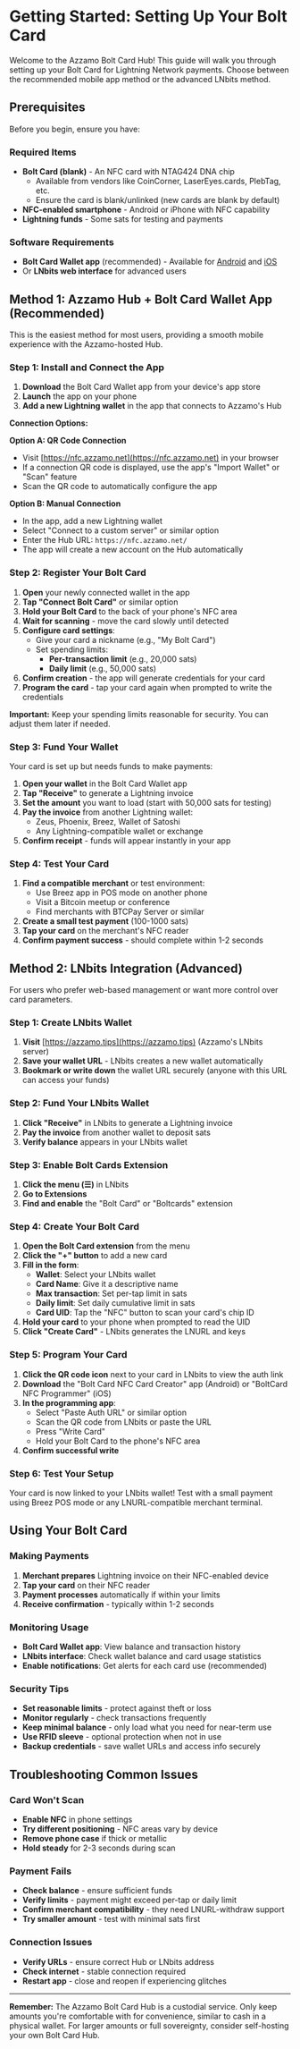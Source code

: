 # Getting Started: Setting Up Your Bolt Card

Welcome to the Azzamo Bolt Card Hub! This guide will walk you through setting up your Bolt Card for Lightning Network payments. Choose between the recommended mobile app method or the advanced LNbits method.

## Prerequisites

Before you begin, ensure you have:

### Required Items
- **Bolt Card (blank)** - An NFC card with NTAG424 DNA chip
  - Available from vendors like CoinCorner, LaserEyes.cards, PlebTag, etc.
  - Ensure the card is blank/unlinked (new cards are blank by default)
- **NFC-enabled smartphone** - Android or iPhone with NFC capability
- **Lightning funds** - Some sats for testing and payments

### Software Requirements
- **Bolt Card Wallet app** (recommended) - Available for [Android](https://play.google.com/store/apps/details?id=com.boltcard.boltcard) and [iOS](https://apps.apple.com/us/app/bolt-card-wallet/id6446301845)
- Or **LNbits web interface** for advanced users

## Method 1: Azzamo Hub + Bolt Card Wallet App (Recommended)

This is the easiest method for most users, providing a smooth mobile experience with the Azzamo-hosted Hub.

### Step 1: Install and Connect the App

1. **Download** the Bolt Card Wallet app from your device's app store
2. **Launch** the app on your phone
3. **Add a new Lightning wallet** in the app that connects to Azzamo's Hub

**Connection Options:**

**Option A: QR Code Connection**
- Visit [https://nfc.azzamo.net](https://nfc.azzamo.net) in your browser
- If a connection QR code is displayed, use the app's "Import Wallet" or "Scan" feature
- Scan the QR code to automatically configure the app

**Option B: Manual Connection**
- In the app, add a new Lightning wallet
- Select "Connect to a custom server" or similar option
- Enter the Hub URL: `https://nfc.azzamo.net/`
- The app will create a new account on the Hub automatically

### Step 2: Register Your Bolt Card

1. **Open** your newly connected wallet in the app
2. **Tap "Connect Bolt Card"** or similar option
3. **Hold your Bolt Card** to the back of your phone's NFC area
4. **Wait for scanning** - move the card slowly until detected
5. **Configure card settings**:
   - Give your card a nickname (e.g., "My Bolt Card")
   - Set spending limits:
     - **Per-transaction limit** (e.g., 20,000 sats)
     - **Daily limit** (e.g., 50,000 sats)
6. **Confirm creation** - the app will generate credentials for your card
7. **Program the card** - tap your card again when prompted to write the credentials

**Important:** Keep your spending limits reasonable for security. You can adjust them later if needed.

### Step 3: Fund Your Wallet

Your card is set up but needs funds to make payments:

1. **Open your wallet** in the Bolt Card Wallet app
2. **Tap "Receive"** to generate a Lightning invoice
3. **Set the amount** you want to load (start with 50,000 sats for testing)
4. **Pay the invoice** from another Lightning wallet:
   - Zeus, Phoenix, Breez, Wallet of Satoshi
   - Any Lightning-compatible wallet or exchange
5. **Confirm receipt** - funds will appear instantly in your app

### Step 4: Test Your Card

1. **Find a compatible merchant** or test environment:
   - Use Breez app in POS mode on another phone
   - Visit a Bitcoin meetup or conference
   - Find merchants with BTCPay Server or similar
2. **Create a small test payment** (100-1000 sats)
3. **Tap your card** on the merchant's NFC reader
4. **Confirm payment success** - should complete within 1-2 seconds

## Method 2: LNbits Integration (Advanced)

For users who prefer web-based management or want more control over card parameters.

### Step 1: Create LNbits Wallet

1. **Visit** [https://azzamo.tips](https://azzamo.tips) (Azzamo's LNbits server)
2. **Save your wallet URL** - LNbits creates a new wallet automatically
3. **Bookmark or write down** the wallet URL securely (anyone with this URL can access your funds)

### Step 2: Fund Your LNbits Wallet

1. **Click "Receive"** in LNbits to generate a Lightning invoice
2. **Pay the invoice** from another wallet to deposit sats
3. **Verify balance** appears in your LNbits wallet

### Step 3: Enable Bolt Cards Extension

1. **Click the menu (☰)** in LNbits
2. **Go to Extensions**
3. **Find and enable** the "Bolt Card" or "Boltcards" extension

### Step 4: Create Your Bolt Card

1. **Open the Bolt Card extension** from the menu
2. **Click the "+" button** to add a new card
3. **Fill in the form**:
   - **Wallet**: Select your LNbits wallet
   - **Card Name**: Give it a descriptive name
   - **Max transaction**: Set per-tap limit in sats
   - **Daily limit**: Set daily cumulative limit in sats
   - **Card UID**: Tap the "NFC" button to scan your card's chip ID
4. **Hold your card** to your phone when prompted to read the UID
5. **Click "Create Card"** - LNbits generates the LNURL and keys

### Step 5: Program Your Card

1. **Click the QR code icon** next to your card in LNbits to view the auth link
2. **Download** the "Bolt Card NFC Card Creator" app (Android) or "BoltCard NFC Programmer" (iOS)
3. **In the programming app**:
   - Select "Paste Auth URL" or similar option
   - Scan the QR code from LNbits or paste the URL
   - Press "Write Card"
   - Hold your Bolt Card to the phone's NFC area
4. **Confirm successful write**

### Step 6: Test Your Setup

Your card is now linked to your LNbits wallet! Test with a small payment using Breez POS mode or any LNURL-compatible merchant terminal.

## Using Your Bolt Card

### Making Payments

1. **Merchant prepares** Lightning invoice on their NFC-enabled device
2. **Tap your card** on their NFC reader
3. **Payment processes** automatically if within your limits
4. **Receive confirmation** - typically within 1-2 seconds

### Monitoring Usage

- **Bolt Card Wallet app**: View balance and transaction history
- **LNbits interface**: Check wallet balance and card usage statistics
- **Enable notifications**: Get alerts for each card use (recommended)

### Security Tips

- **Set reasonable limits** - protect against theft or loss
- **Monitor regularly** - check transactions frequently
- **Keep minimal balance** - only load what you need for near-term use
- **Use RFID sleeve** - optional protection when not in use
- **Backup credentials** - save wallet URLs and access info securely

## Troubleshooting Common Issues

### Card Won't Scan
- **Enable NFC** in phone settings
- **Try different positioning** - NFC areas vary by device
- **Remove phone case** if thick or metallic
- **Hold steady** for 2-3 seconds during scan

### Payment Fails
- **Check balance** - ensure sufficient funds
- **Verify limits** - payment might exceed per-tap or daily limit
- **Confirm merchant compatibility** - they need LNURL-withdraw support
- **Try smaller amount** - test with minimal sats first

### Connection Issues
- **Verify URLs** - ensure correct Hub or LNbits address
- **Check internet** - stable connection required
- **Restart app** - close and reopen if experiencing glitches

---

**Remember:** The Azzamo Bolt Card Hub is a custodial service. Only keep amounts you're comfortable with for convenience, similar to cash in a physical wallet. For larger amounts or full sovereignty, consider self-hosting your own Bolt Card Hub.